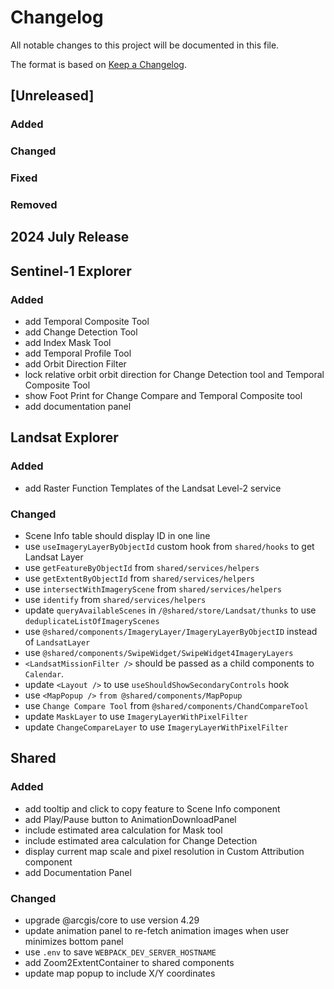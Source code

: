 # Changelog

All notable changes to this project will be documented in this file.

The format is based on [Keep a Changelog](https://keepachangelog.com/en/1.1.0/).

## [Unreleased]

### Added
### Changed
### Fixed
### Removed

## 2024 July Release

## Sentinel-1 Explorer

### Added
- add Temporal Composite Tool 
- add Change Detection Tool
- add Index Mask Tool 
- add Temporal Profile Tool
- add Orbit Direction Filter
- lock relative orbit orbit direction for Change Detection tool and Temporal Composite Tool 
- show Foot Print for Change Compare and Temporal Composite tool
- add documentation panel

## Landsat Explorer

### Added
- add Raster Function Templates of the Landsat Level-2 service

### Changed
- Scene Info table should display ID in one line
- use `useImageryLayerByObjectId` custom hook from `shared/hooks` to get Landsat Layer
- use `getFeatureByObjectId` from `shared/services/helpers`
- use `getExtentByObjectId` from `shared/services/helpers`
- use `intersectWithImageryScene` from `shared/services/helpers`
- use `identify` from `shared/services/helpers`
- update `queryAvailableScenes` in `/@shared/store/Landsat/thunks` to use `deduplicateListOfImageryScenes`
- use `@shared/components/ImageryLayer/ImageryLayerByObjectID` instead of `LandsatLayer`
- use `@shared/components/SwipeWidget/SwipeWidget4ImageryLayers`
- `<LandsatMissionFilter />` should be passed as a child components to `Calendar`.
- update `<Layout />` to use `useShouldShowSecondaryControls` hook
- use `<MapPopup />` `from @shared/components/MapPopup`
- use `Change Compare Tool` from `@shared/components/ChandCompareTool`
- update `MaskLayer` to use `ImageryLayerWithPixelFilter`
- update `ChangeCompareLayer` to use `ImageryLayerWithPixelFilter`

## Shared

### Added
- add tooltip and click to copy feature to Scene Info component
- add Play/Pause button to AnimationDownloadPanel
- include estimated area calculation for Mask tool
- include estimated area calculation for Change Detection
- display current map scale and pixel resolution in Custom Attribution component
- add Documentation Panel

### Changed
- upgrade @arcgis/core to use version 4.29
- update animation panel to re-fetch animation images when user minimizes bottom panel
- use `.env` to save `WEBPACK_DEV_SERVER_HOSTNAME`
- add Zoom2ExtentContainer to shared components
- update map popup to include X/Y coordinates
